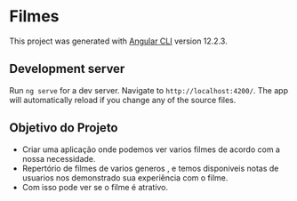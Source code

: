 # Filmes

This project was generated with [Angular CLI](https://github.com/angular/angular-cli) version 12.2.3.

## Development server

Run `ng serve` for a dev server. Navigate to `http://localhost:4200/`. The app will automatically reload if you change any of the source files.

## Objetivo do Projeto
- Criar uma aplicação onde podemos ver varios filmes de acordo com a nossa necessidade.
- Repertório de filmes de varios generos , e temos disponiveis notas de usuarios nos 
demonstrado sua experiência com o filme.
- Com isso pode ver se o filme é atrativo. 